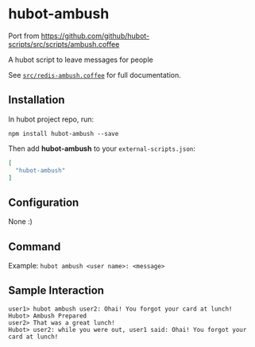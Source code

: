 # hubot-ambush

Port from https://github.com/github/hubot-scripts/src/scripts/ambush.coffee

A hubot script to leave messages for people

See [`src/redis-ambush.coffee`](src/redis-ambush.coffee) for full documentation.

## Installation

In hubot project repo, run:

`npm install hubot-ambush --save`

Then add **hubot-ambush** to your `external-scripts.json`:

```json
[
  "hubot-ambush"
]
```

## Configuration

None :)

## Command
Example: `hubot ambush <user name>: <message>`

## Sample Interaction

```
user1> hubot ambush user2: Ohai! You forgot your card at lunch!
Hubot> Ambush Prepared
user2> That was a great lunch!
Hubot> user2: while you were out, user1 said: Ohai! You forgot your card at lunch!
```
